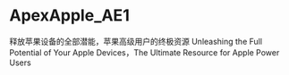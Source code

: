 # ApexApple_AE1
释放苹果设备的全部潜能，苹果高级用户的终极资源 Unleashing the Full Potential of Your Apple Devices，The Ultimate Resource for Apple Power Users
